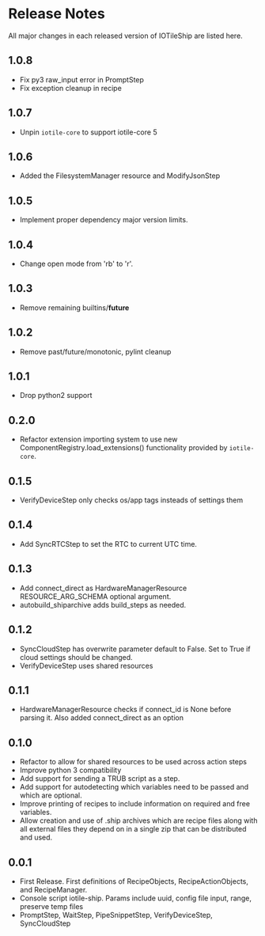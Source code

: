 # Release Notes

All major changes in each released version of IOTileShip are listed here.

## 1.0.8

- Fix py3 raw_input error in PromptStep
- Fix exception cleanup in recipe

## 1.0.7

- Unpin `iotile-core` to support iotile-core 5

## 1.0.6

- Added the FilesystemManager resource and ModifyJsonStep

## 1.0.5

- Implement proper dependency major version limits.

## 1.0.4

- Change open mode from 'rb' to 'r'.

## 1.0.3

- Remove remaining builtins/__future__

## 1.0.2

- Remove past/future/monotonic, pylint cleanup

## 1.0.1

- Drop python2 support

## 0.2.0

- Refactor extension importing system to use new
  ComponentRegistry.load_extensions() functionality provided by `iotile-core`.

## 0.1.5

- VerifyDeviceStep only checks os/app tags insteads of settings them

## 0.1.4

- Add SyncRTCStep to set the RTC to current UTC time.

## 0.1.3

- Add connect_direct as HardwareManagerResource RESOURCE_ARG_SCHEMA optional argument.
- autobuild_shiparchive adds build_steps as needed.

## 0.1.2

- SyncCloudStep has overwrite parameter default to False. Set to True if
  cloud settings should be changed.
- VerifyDeviceStep uses shared resources

## 0.1.1

- HardwareManagerResource checks if connect_id is None before parsing it.
  Also added connect_direct as an option


## 0.1.0

- Refactor to allow for shared resources to be used across action steps
- Improve python 3 compatibility
- Add support for sending a TRUB script as a step.
- Add support for autodetecting which variables need to be passed and which
  are optional.
- Improve printing of recipes to include information on required and free
  variables.
- Allow creation and use of .ship archives which are recipe files along with
  all external files they depend on in a single zip that can be distributed and
  used.

## 0.0.1

- First Release. First definitions of RecipeObjects, RecipeActionObjects, and
  RecipeManager.
- Console script iotile-ship. Params include uuid, config file input, range,
  preserve temp files
- PromptStep, WaitStep, PipeSnippetStep, VerifyDeviceStep, SyncCloudStep
